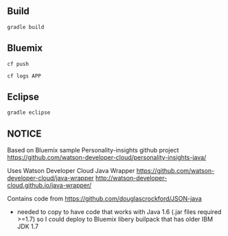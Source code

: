 
## Build


```
gradle build
```


## Bluemix

```
cf push
```

```
cf logs APP
```


## Eclipse

```
gradle eclipse
```

## NOTICE

Based on Bluemix sample Personality-insights github project
https://github.com/watson-developer-cloud/personality-insights-java/

Uses Watson Developer Cloud Java Wrapper
https://github.com/watson-developer-cloud/java-wrapper
http://watson-developer-cloud.github.io/java-wrapper/

Contains code from https://github.com/douglascrockford/JSON-java
- needed to copy to have code that works with Java 1.6 (.jar files required >=1.7)
so I could deploy to Bluemix libery builpack that has older IBM JDK 1.7
